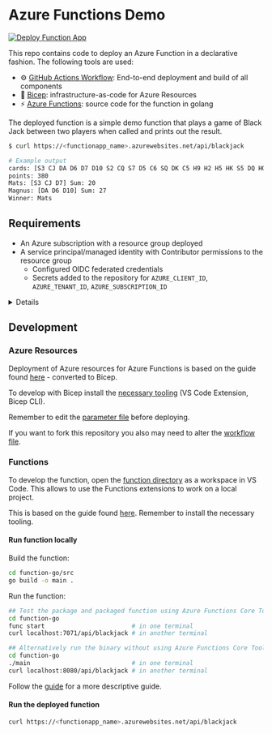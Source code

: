 # Azure Functions Demo

[![Deploy Function App](https://github.com/matsest/azure-functions-demo-blackjack/actions/workflows/deploy-function-app.yml/badge.svg)](https://github.com/matsest/azure-functions-demo-blackjack/actions/workflows/deploy-function-app.yml)

This repo contains code to deploy an Azure Function in a declarative fashion. The following tools are used:

- :gear: [GitHub Actions Workflow](https://docs.github.com/en/actions/quickstart): End-to-end deployment and build of all components
- :muscle: [Bicep](https://docs.microsoft.com/en-us/azure/azure-resource-manager/bicep): infrastructure-as-code for Azure Resources
- :zap: [Azure Functions](https://docs.microsoft.com/en-us/azure/azure-functions): source code for the function in golang

The deployed function is a simple demo function that plays a game of Black Jack between two players when called and prints out the result.

```bash
$ curl https://<functionapp_name>.azurewebsites.net/api/blackjack

# Example output
cards: [S3 CJ DA D6 D7 D10 S2 CQ S7 D5 C6 SQ DK C5 H9 H2 H5 HK S5 DQ HQ C2 CA HJ HA C9 S9 D9 D2 D8 S4 CK H10 SA H8 D3 C8 SK C10 H3 DJ S6 C4 H7 H6 C3 H4 C7 S10 S8 D4 SJ]
points: 380
Mats: [S3 CJ D7] Sum: 20
Magnus: [DA D6 D10] Sum: 27
Winner: Mats
```

## Requirements

- An Azure subscription with a resource group deployed
- A service principal/managed identity with Contributor permissions to the resource group
  - Configured OIDC federated credentials
  - Secrets added to the repository for `AZURE_CLIENT_ID`, `AZURE_TENANT_ID`, `AZURE_SUBSCRIPTION_ID`

<details>

```bash
# Set up az cli and log in: https://docs.microsoft.com/en-us/cli/azure/get-started-with-azure-cli

LOCATION=norwayeast
RESOURCERGOUP=az-func-demo
APPNAME=az-func-demo-sp
SUBID="$(az account show -o tsv --query id)"

$ az group create -l $LOCATION -n $RESOURCEGROUP

$ az ad sp create-for-rbac --name $APPNAME --role contributor --scopes "/subscriptions/$SUBID/resourceGroups/$RESOURCEGROUP" --sdk-auth

# The command should output a JSON object similar to this:

{
  "clientId": "<GUID>",
  "subscriptionId": "<GUID>",
  "tenantId": "<GUID>",
  (...)
}

# Copy these values and add as a repository secrets:
#  - AZURE_CLIENT_ID
#  - AZURE_TENANT_ID
#  - AZURE_SUBSCRIPTION_ID

# Configure OIDC federated credentials - read more https://learn.microsoft.com/en-us/azure/developer/github/connect-from-azure?tabs=azure-portal%2Cwindows#use-the-azure-login-action-with-openid-connect
$ az ad app federated-credential create --id $APP_OBJECT_ID --parameters credential.json

# ("credential.json" contains the following content)
# {
#     "name": "github",
#     "issuer": "https://token.actions.githubusercontent.com",
#     "subject": "repo:matsest/azure-functions-demo-blackjack:environment:dev",
#     "description": "Deploy to Azure",
#     "audiences": [
#         "api://AzureADTokenExchange"
#     ]
# }

```

</details>

## Development

### Azure Resources

Deployment of Azure resources for Azure Functions is based on the guide found [here](https://docs.microsoft.com/en-us/azure/azure-functions/functions-infrastructure-as-code) - converted to Bicep.

To develop with Bicep install the [necessary tooling](https://docs.microsoft.com/en-us/azure/azure-resource-manager/bicep/install) (VS Code Extension, Bicep CLI).

Remember to edit the [parameter file](./bicep/main.parameters.json) before deploying.

If you want to fork this repository you also may need to alter the [workflow file](./.github/workflows/deploy-function-app.yml).

### Functions

To develop the function, open the [function directory](./function-go) as a workspace in VS Code. This allows to use the Functions extensions to work on a local project.

This is based on the guide found [here](https://docs.microsoft.com/en-us/azure/azure-functions/create-first-function-vs-code-other?tabs=go%2Clinux). Remember to install the necessary tooling.

#### Run function locally

Build the function:

```bash
cd function-go/src
go build -o main .
```

Run the function:

```bash
## Test the package and packaged function using Azure Functions Core Tools
cd function-go
func start                        # in one terminal
curl localhost:7071/api/blackjack # in another terminal

## Alternatively run the binary without using Azure Functions Core Tools (to quickly test the go package)
cd function-go
./main                            # in one terminal
curl localhost:8080/api/blackjack # in another terminal
```

Follow the [guide](https://docs.microsoft.com/en-us/azure/azure-functions/create-first-function-vs-code-other?tabs=go%2Clinux) for a more descriptive guide.

#### Run the deployed function

```bash
curl https://<functionapp_name>.azurewebsites.net/api/blackjack
```

